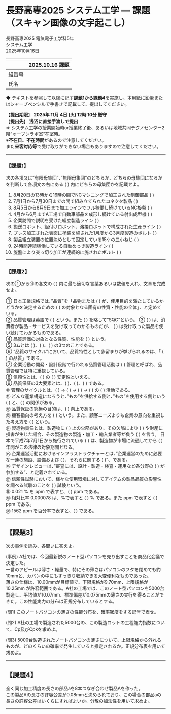 # 長野高専2025 システム工学 — 課題（スキャン画像の文字起こし）

長野高専2025 電気電子工学科5年  
システム工学  
2025年10月16日

| | 2025.10.16 課題 |
|---|---|
| 組番号 |  |
| 氏名 |  |

◆ テキストを参照して以降に記す**課題1から課題4**を実施し、本用紙に鉛筆またはシャープペンシルで手書きで記載して、提出してください。

【**提出期限**】 **2025年 11月 4日 (火) 12時 10分 厳守**  
【**提出先**】 **浅沼に直接手渡しで提出**  
⇒ システム工学の授業開始時or授業終了後、あるいは地域共同テクノセンター2階”オープンラボ室”在室時。  
※**不在日、不在時間**があるので注意してください。  
また**来客対応等**で受け取りができない場合もありますので注意してください。

---

### 【課題1】
次の各項又は”有限母集団”、”無限母集団”のどちらか、どちらの母集団になるかを判断して各項文の右にある ( ) 内にどちらの母集団かを記載せよ。  

1. 8月20日の13時から16時の間でNCマシニングで加工された制御部品 ( )  
2. 7月1日から7月30日までの間で組み立てられたコネクタ製品 ( )  
3. 8月5日から8月9日まで加工ラインでフル稼働し続けているNC旋盤 ( )  
4. 4月から6月までA工場で自動車部品を成形し続けている射出成型機 ( )  
5. 企業訪問で説明を受けた組立製造ライン ( )  
6. 搬送ロボット、組付けロボット、溶接ロボットで構成された生産ライン ( )  
7. プレス加工された表面に塗装を施された1月度から3月度製造のボルト ( )  
8. 製品組立装置の位置決めとして固定している15ケの皿小ねじ ( )  
9. 24時間連続稼働している自動めっき製造ライン ( )  
10. 旋盤により突っ切り加工が連続的に施されたボルト ( )

---

### 【課題2】
次の①から⑲の各文の ( ) 内に最も適切な言葉あるいは数値を入れ、文章を完成せよ。  

① 日本工業規格では、”品質”を「品物または ( ) が、使用目的を満たしているかどうかを決定するための ( ) の対象となる固有の性質・性能の全体」、と定めている。  
② 品質管理は英語で ( ) という。また ( ) を略して”SQC”という。
③ ( ) は、消費者が製品・サービスを受け取ってわかるものだが、 ( ) は受け取った製品を使い続けてわかるものである。  
④ 品質評価の対象となる性質、性能を ( ) という。  
⑤ 3ムとは ( )、( )、( ) の3つのことである。  
⑥ “品質のサイクル”において、品質特性として歩留まりが挙げられるのは、「 ( ) の品質」である。  
⑦ 企業活動の開発・設計段階で行われる品質管理活動は ( ) 管理と呼ばれ、品質管理では特に重視している。  
⑧ 信頼性とは、( ) の ( ) 安定性といえる。  
⑨ 品質保証の3大要素とは、( )、( )、( ) である。  
⑩ 管理のサイクルとは、( ) → ( ) → ( ) → ( ) の ( ) 活動である。  
⑪ どんな産業構造になろうと、”もの”を供給する側と、”もの”を使用する側という ( ) と、( ) の関係がある。  
⑫ 品質保証の究極の目的は、( ) 向上である。  
⑬ 顧客指向の考え方を ( ) という。また、顧客ニーズよりも企業の意向を重視した考え方を ( ) という。  
⑭ 製造物責任とは、製造物に ( ) 上の欠陥があり、その欠陥により ( ) や財産に損害が生じた場合、その製造物の製造・加工・輸入業者等が負う ( ) を言う。  日本で平成7年7月1日から施行されている ( ) は、製造物が市場に流通してから ( ) 年間がこの法律の対象期間となる。  
⑮ 企業運営活動におけるインフラストラクチャーとは、”企業運営のために必要な一連の施設、設備および ( )、それらに関する ( )”、である。  
⑯ デザインレビューは、”審査には、設計・製造・検査・運用など各分野の ( ) が参加する”、と定義されている。  
⑰ 信頼性試験において、様々な使用環境に対してアイテムの製品品質の影響性を調べる試験のことを ( ) 試験という。  
⑱ 0.021 % を ppm で表すと、( ) ppm である。  
⑲ 相対比率 0.000078 は、%で表すと ( ) % である。また ppm で表すと ( ) ppm である。  
⑳ 1562 ppm を百分率で表すと、( ) である。

---

## 【課題3】
次の事例を読み、各問いに答えよ。

(事例) A社では、今回最新鋭のノート型パソコンを売り出すことを商品化会議で決定した。  
一番のアピールは薄さ・軽量で、特にその薄さはパソコンのフタを閉めても約10mmと、カバンの中にもすっきり収納できる大変便利なものであった。  
薄さの仕様は、10.00mmが目標値で、下限規格が9.70mm、上限規格が10.25mm
が許容範囲である。A社の工場では、このノート型パソコンを5000台製造し、平均値が10.07mm、標準偏差が0.075mmの薄さの実行を得ることができた。この性能実力の分布は正規分布しているとする。

(問1) このノートパソコンの薄さの性能分布を、確率密度をする記号で表せ。  

(問2) A社の工場で製造された5000台の、この製造ロットの工程能力指数について、Cp及びCpkを求めよ。  

(問3) 5000台製造されたノートパソコンの薄さについて、上限規格から外れるものが、どのくらいの確率で発生していると推定されるか。正規分布表を用いて求めよ。  

---

## 【課題4】
全く同じ加工精度の長さの部品aを8本つなぎ合わせ製品Aを作った。  
この製品Aの長さの許容公差が0.08mmと決められており、この場合の部品aの長さの許容公差はいくらにすればよいか。分散の加法性を用いて求めよ。  


---

